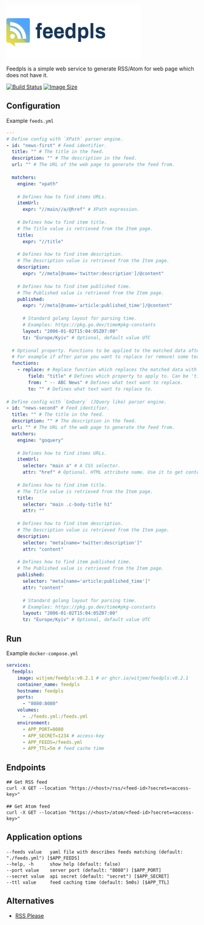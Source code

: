 <img class="logo" src="logo.svg" width="355px" height="142px" alt="FeedPLS"/>

Feedpls is a simple web service to generate RSS/Atom for web page which does not have it.

[![Build Status](https://github.com/witjem/feedpls/actions/workflows/ci.yml/badge.svg)](https://github.com/witjem/feedpls/actions)
[![Image Size](https://img.shields.io/docker/image-size/witjem/feedpls/main)](https://hub.docker.com/r/witjem/feedpls)

## Configuration

Example `feeds.yml`

```yaml
---
# Define config with `XPath` parser engine. 
- id: "news-first" # Feed identifier.
  title: "" # The title in the feed.
  description: "" # The description in the feed.
  url: "" # The URL of the web page to generate the feed from.

  matchers:
    engine: "xpath"
    
    # Defines how to find items URLs.
    itemUrl:
      expr: "//main//a/@href" # XPath expression.

    # Defines how to find item title. 
    # The Title value is retrieved from the Item page.
    title:
      expr: "//title"

    # Defines how to find item description.
    # The Description value is retrieved from the Item page.
    description:
      expr: "//meta[@name='twitter:description']/@content"

    # Defines how to find item published time.
    # The Published value is retrieved from the Item page.
    published:
      expr: "//meta[@name='article:published_time']/@content"

      # Standard golang layout for parsing time. 
      # Examples: https://pkg.go.dev/time#pkg-constants
      layout: "2006-01-02T15:04:05Z07:00"
      tz: "Europe/Kyiv" # Optional, default value UTC
      
  # Optional property. Functions to be applied to the matched data after parsing.
  # For example if after parse you want to replace (or remove) some text to another.
  functions: 
    - replace: # Replace function which replaces the matched data with the given value.
        field: "title" # Defines which property to apply to. Can be 'title' or 'description'
        from: " -- ABC News" # Defines what text want to replace. 
        to: "" # Defines what text want to replace to. 
  
# Define config with `GoQuery` (JQuery like) parser engine. 
- id: "news-second" # Feed identifier.
  title: "" # The title in the feed.
  description: "" # The description in the feed.
  url: "" # The URL of the web page to generate the feed from.
  matchers:
    engine: "goquery"
  
    # Defines how to find items URLs.
    itemUrl:
      selector: "main a" # A CSS selector.
      attr: "href" # Optional. HTML attribute name. Use it to get content from attribute.

    # Defines how to find item title. 
    # The Title value is retrieved from the Item page.
    title:
      selector: "main .c-body-title h1"
      attr: ""

    # Defines how to find item description.
    # The Description value is retrieved from the Item page.
    description:
      selector: "meta[name='twitter:description']"
      attr: "content"

    # Defines how to find item published time.
    # The Published value is retrieved from the Item page.
    published:
      selector: "meta[name='article:published_time']"
      attr: "content"

      # Standard golang layout for parsing time. 
      # Examples: https://pkg.go.dev/time#pkg-constants
      layout: "2006-01-02T15:04:05Z07:00"
      tz: "Europe/Kyiv" # Optional, default value UTC
```

## Run

Example `docker-compose.yml` 

```yml
services:
  feedpls:
    image: witjem/feedpls:v0.2.1 # or ghcr.io/witjem/feedpls:v0.2.1
    container_name: feedpls
    hostname: feedpls
    ports:
      - "8080:8080"
    volumes:
      - ./feeds.yml:/feeds.yml
    environment:
      - APP_PORT=8080
      - APP_SECRET=1234 # access-key
      - APP_FEEDS=/feeds.yml
      - APP_TTL=5m # feed cache time
```

## Endpoints

```shell
## Get RSS feed
curl -X GET --location "https://<host>/rss/<feed-id>?secret=<access-key>"

## Get Atom feed
curl -X GET --location "https://<host>/atom/<feed-id>?secret=<access-key>"
```

## Application options

```shell
--feeds value   yaml file with describes feeds matching (default: "./feeds.yml") [$APP_FEEDS]
--help, -h      show help (default: false)
--port value    server port (default: "8080") [$APP_PORT]
--secret value  api secret (default: "secret") [$APP_SECRET]
--ttl value     feed caching time (default: 5m0s) [$APP_TTL]
```

## Alternatives

* [RSS Please](https://github.com/wezm/rsspls)
